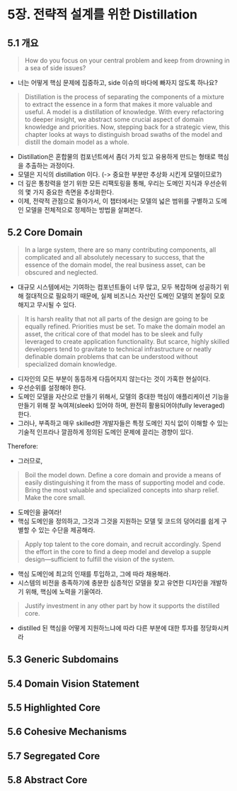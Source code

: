 # 5장. 전략적 설계를 위한 Distillation
## 5.1 개요
> How do you focus on your central problem and keep from drowning in a sea of side issues?
- 너는 어떻게 핵심 문제에 집중하고, side 이슈의 바다에 빠자지 않도록 하나요?

> Distillation is the process of separating the components of a mixture to extract the essence in a form that makes it more valuable and useful. A model is a distillation of knowledge. With every refactoring to deeper insight, we abstract some crucial aspect of domain knowledge and priorities. Now, stepping back for a strategic view, this chapter looks at ways to distinguish broad swaths of the model and distill the domain model as a whole.

- Distillation은 혼합물의 컴포넌트에서 좀더 가치 있고 유용하게 만드는 형태로 핵심을 추출하는 과정이다. 
- 모델은 지식의 distillation 이다. (-> 중요한 부분만 추상화 시킨게 모델이므로?)
- 더 깊은 통창력을 얻기 위한 모든 리팩토링을 통해, 우리는 도메인 지식과 우선순위의 몇 가지 중요한 측면을 추상화한다.
- 이제, 전략적 관점으로 돌아가서, 이 챕터에서는 모델의 넓은 범위를 구별하고 도메인 모델을 전체적으로 정제하는 방법을 살펴본다.


## 5.2 Core Domain
> In a large system, there are so many contributing components, all complicated and all absolutely necessary to success, that the essence of the domain model, the real business asset, can be obscured and neglected.

- 대규모 시스템에서는 기여하는 컴포넌트들이 너무 많고, 모두 복잡하며 성공하기 위해 절대적으로 필요하기 때문에, 실제 비즈니스 자산인 도메인 모델의 본질이 모호해지고 무시될 수 있다. 

> It is harsh reality that not all parts of the design are going to be equally refined. Priorities must be set. To make the domain model an asset, the critical core of that model has to be sleek and fully leveraged to create application functionality. But scarce, highly skilled developers tend to gravitate to technical infrastructure or neatly definable domain problems that can be understood without specialized domain knowledge.

- 디자인의 모든 부분이 동등하게 다듬어지지 않는다는 것이 가혹한 현실이다.
- 우선순위를 설정해야 한다.
- 도메인 모델을 자산으로 만들기 위해서, 모델의 중대한 핵심이 애플리케이션 기능을 만들기 위해 잘 녹여져(sleek) 있어야 하며, 완전히 활용되어야(fully leveraged) 한다.
- 그러나, 부족하고 매우 skilled한 개발자들은 특정 도메인 지식 없이 이해할 수 있는 기술적 인프라나 깔끔하게 정의된 도메인 문제에 끌리는 경향이 있다.


Therefore:
- 그러므로,

> Boil the model down. Define a core domain and provide a means of easily distinguishing it from the mass of supporting model and code. Bring the most valuable and specialized concepts into sharp relief. Make the core small.
- 도메인을 끓여라!
- 핵심 도메인을 정의하고, 그것과 그것을 지원하는 모델 및 코드의 덩어리를 쉽게 구별할 수 있는 수단을 제공해라.


> Apply top talent to the core domain, and recruit accordingly. Spend the effort in the core to find a deep model and develop a supple design—sufficient to fulfill the vision of the system.

- 핵심 도메인에 최고의 인재를 투입하고, 그에 따라 채용해라.
- 시스템의 비전을 충족하기에 충분한 심층적인 모델을 찾고 유연한 디자인을 개발하기 위해, 핵심에 노력을 기울여라. 


> Justify investment in any other part by how it supports the distilled core.
- distilled 된 핵심을 어떻게 지원하느냐에 따라 다른 부분에 대한 투자를 정당화시켜라





## 5.3 Generic Subdomains
## 5.4 Domain Vision Statement
## 5.5 Highlighted Core
## 5.6 Cohesive Mechanisms
## 5.7 Segregated Core
## 5.8 Abstract Core


